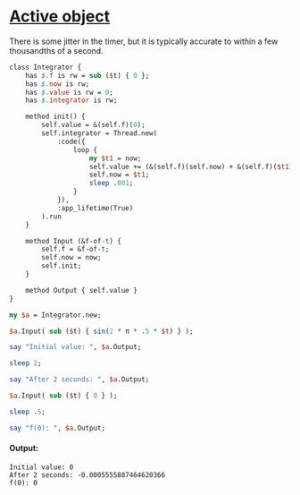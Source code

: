 [1]: https://rosettacode.org/wiki/Active_object

# [Active object][1]





There is some jitter in the timer, but it is typically accurate to within a few thousandths of a second.

```perl
class Integrator {
    has $.f is rw = sub ($t) { 0 };
    has $.now is rw;
    has $.value is rw = 0;
    has $.integrator is rw;

    method init() {
        self.value = &(self.f)(0);
        self.integrator = Thread.new(
            :code({
                loop {
                    my $t1 = now;
                    self.value += (&(self.f)(self.now) + &(self.f)($t1)) * ($t1 - self.now) / 2;
                    self.now = $t1;
                    sleep .001;
                }
            }),
            :app_lifetime(True)
        ).run
    }

    method Input (&f-of-t) {
        self.f = &f-of-t;
        self.now = now;
        self.init;
    }

    method Output { self.value }
}

my $a = Integrator.new;

$a.Input( sub ($t) { sin(2 * π * .5 * $t) } );

say "Initial value: ", $a.Output;

sleep 2;

say "After 2 seconds: ", $a.Output;

$a.Input( sub ($t) { 0 } );

sleep .5;

say "f(0): ", $a.Output;
```

#### Output:
```
Initial value: 0
After 2 seconds: -0.0005555887464620366
f(0): 0
```
